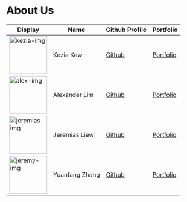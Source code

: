 # About Us

Display | Name | Github Profile | Portfolio 
------- | ---- | -------------- | ---------
<img src="https://avatars3.githubusercontent.com/u/15946120?v=4" width="100" alt="kezia-img"/>| Kezia Kew | [Github](https://github.com/kcubey) | [Portfolio](/tp/team/kcubey.html)
<img src="https://avatars2.githubusercontent.com/u/52436767?v=4" width="100" alt="alex-img"/>| Alexander Lim | [Github](https://github.com/alexlim510/) | [Portfolio](/tp/team/alexlim510.html)
<img src="https://avatars1.githubusercontent.com/u/59821379?v=4" width="100" alt="jeremias-img"/>| Jeremias Liew | [Github](https://github.com/JeremiasLiew) | [Portfolio](/tp/team/JeremiasLiew.html)
<img src="https://avatars2.githubusercontent.com/u/37642497?v=4" width="100" alt="jeremy-img"/>| Yuanfang Zhang | [Github](https://github.com/Jeremy733) | [Portfolio](/tp/team/jeremy733.html)
